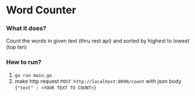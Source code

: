 # Word Counter

### What it does?
Count the words in given text (thru rest api) and sorted by highest to lowest (top ten)

### How to run?

1. `go run main.go`
2. make http request `POST http://localhost:8090/count` with json body `{"text" : <YOUR TEXT TO COUNT>}`